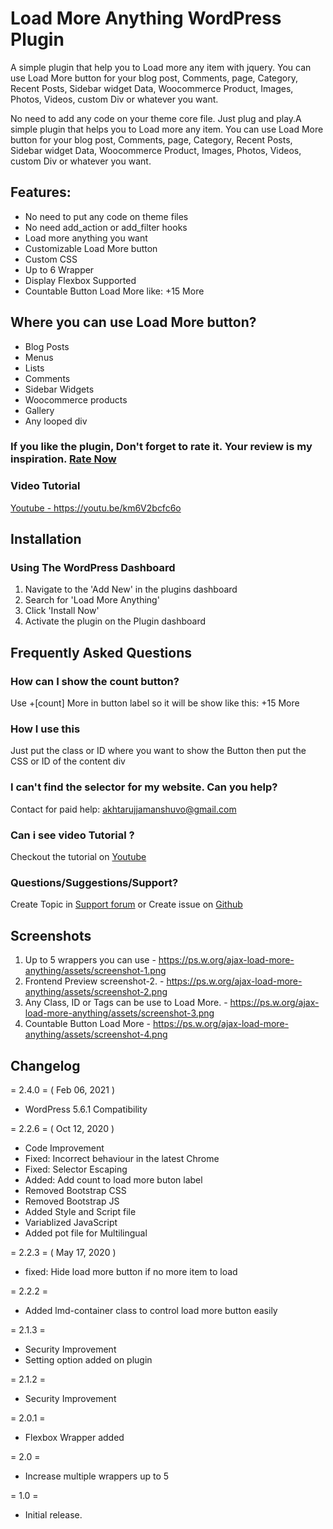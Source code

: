 # Load More Anything WordPress Plugin
A simple plugin that help you to Load more any item with jquery. You can
use Load More button for your blog post, Comments, page, Category,
Recent Posts, Sidebar widget Data, Woocommerce Product, Images, Photos,
Videos, custom Div or whatever you want.

No need to add any code on your theme core file. Just plug and play.A
simple plugin that helps you to Load more any item. You can use Load
More button for your blog post, Comments, page, Category, Recent Posts,
Sidebar widget Data, Woocommerce Product, Images, Photos, Videos, custom
Div or whatever you want.

## Features:

-   No need to put any code on theme files
-   No need add\_action or add\_filter hooks
-   Load more anything you want
-   Customizable Load More button
-   Custom CSS
-   Up to 6 Wrapper
-   Display Flexbox Supported
-   Countable Button Load More like: +15 More

## Where you can use Load More button?

-   Blog Posts
-   Menus
-   Lists
-   Comments
-   Sidebar Widgets
-   Woocommerce products
-   Gallery
-   Any looped div

### If you like the plugin, Don't forget to rate it. Your review is my inspiration. [Rate Now](https://wordpress.org/support/plugin/ajax-load-more-anything/reviews/?filter=5#new-post)

### Video Tutorial

[Youtube - https://youtu.be/km6V2bcfc6o ](https://youtu.be/km6V2bcfc6o)


## Installation
### Using The WordPress Dashboard
1. Navigate to the 'Add New' in the plugins dashboard
2. Search for 'Load More Anything'
3. Click 'Install Now'
4. Activate the plugin on the Plugin dashboard

## Frequently Asked Questions
### How can I show the count button?
Use +[count] More in button label so it will be show like this: +15 More

### How I use this
Just put the class or ID where you want to show the Button then put the CSS or ID of the content div

### I can't find the selector for my website. Can you help?
Contact for paid help: akhtarujjamanshuvo@gmail.com

### Can i see video Tutorial ?
Checkout the tutorial on [Youtube](https://youtu.be/km6V2bcfc6o)

### Questions/Suggestions/Support?
Create Topic in [Support forum](https://wordpress.org/support/plugin/ajax-load-more-anything/) or Create issue on [Github](https://github.com/akshuvo/load-more-anything/issues)

## Screenshots
1. Up to 5 wrappers you can use - https://ps.w.org/ajax-load-more-anything/assets/screenshot-1.png
2. Frontend Preview screenshot-2. - https://ps.w.org/ajax-load-more-anything/assets/screenshot-2.png
3. Any Class, ID or Tags can be use to Load More. - https://ps.w.org/ajax-load-more-anything/assets/screenshot-3.png
4. Countable Button Load More - https://ps.w.org/ajax-load-more-anything/assets/screenshot-4.png

## Changelog

= 2.4.0 = ( Feb 06, 2021 )
- WordPress 5.6.1 Compatibility


= 2.2.6 = ( Oct 12, 2020 )
- Code Improvement
- Fixed: Incorrect behaviour in the latest Chrome
- Fixed: Selector Escaping
- Added: Add count to load more buton label
- Removed Bootstrap CSS
- Removed Bootstrap JS
- Added Style and Script file
- Variablized JavaScript
- Added pot file for Multilingual


= 2.2.3 = ( May 17, 2020 )
- fixed: Hide load more button if no more item to load

= 2.2.2 =
- Added lmd-container class to control load more button easily

= 2.1.3 =
- Security Improvement
- Setting option added on plugin

= 2.1.2 =
- Security Improvement

= 2.0.1 =
- Flexbox Wrapper added

= 2.0 =
- Increase multiple wrappers up to 5

= 1.0 =
- Initial release.

